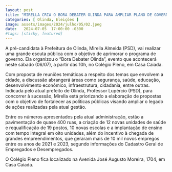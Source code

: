 ```yaml
---
layout: post
title: "MIRELLA CRIA O BORA DEBATER OLINDA PARA AMPLIAR PLANO DE GOVERNO"
categories: [ Olinda, Eleições ]
image: assets/images/2024/julho/05/02.jpeg
date:   2024-07-05  17:00:00 -0300
#tags: [sticky, featured]
---
```

A pré-candidata à Prefeitura de Olinda, Mirella Almeida (PSD), vai realizar uma grande escuta pública com o objetivo de aprimorar o programa de governo. Ela organizou o “Bora Debater Olinda”, evento que acontecerá neste sábado (06/07), a partir das 10h, no Colégio Pleno, em Casa Caiada. 

Com proposta de reuniões temáticas a respeito dos temas que envolvem a cidade, a discussão abrangerá áreas como segurança, saúde, educação, desenvolvimento econômico, infraestrutura, cidadania, entre outras.  Indicada pelo atual prefeito de Olinda, Professor Lupércio (PSD), para concorrer à sucessão, Mirella está priorizando a elaboração de propostas com o objetivo de fortalecer as políticas públicas visando ampliar o legado de ações realizadas pela atual gestão. 

Entre os números apresentados pela atual administração, estão a pavimentação de quase 400 ruas, a criação de 12 novas unidades de saúde e requalificação de 19 postos, 10 novas escolas e a implantação de ensino com tempo integral em oito unidades, além do incentivo à chegada de grandes empreendimentos, que geraram mais de 10 mil novos empregos entre os anos de 2021 e 2023, segundo informações do Cadastro Geral de Empregados e Desempregados.
 
O Colégio Pleno fica localizado na Avenida José Augusto Moreira, 1704, em Casa Caiada.
